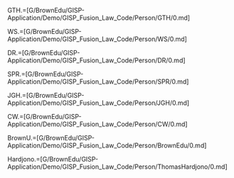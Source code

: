 GTH.=[G/BrownEdu/GISP-Application/Demo/GISP_Fusion_Law_Code/Person/GTH/0.md]

WS.=[G/BrownEdu/GISP-Application/Demo/GISP_Fusion_Law_Code/Person/WS/0.md]

DR.=[G/BrownEdu/GISP-Application/Demo/GISP_Fusion_Law_Code/Person/DR/0.md]

SPR.=[G/BrownEdu/GISP-Application/Demo/GISP_Fusion_Law_Code/Person/SPR/0.md]

JGH.=[G/BrownEdu/GISP-Application/Demo/GISP_Fusion_Law_Code/Person/JGH/0.md]

CW.=[G/BrownEdu/GISP-Application/Demo/GISP_Fusion_Law_Code/Person/CW/0.md]

BrownU.=[G/BrownEdu/GISP-Application/Demo/GISP_Fusion_Law_Code/Person/BrownEdu/0.md]

Hardjono.=[G/BrownEdu/GISP-Application/Demo/GISP_Fusion_Law_Code/Person/ThomasHardjono/0.md]
